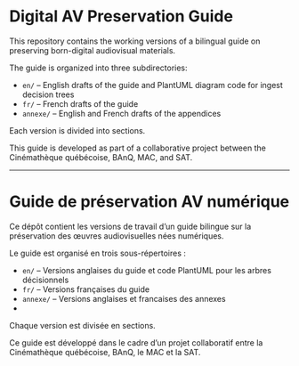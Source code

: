 # Digital AV Preservation Guide

This repository contains the working versions of a bilingual guide on preserving born-digital audiovisual materials.

The guide is organized into three subdirectories:
- `en/` – English drafts of the guide and PlantUML diagram code for ingest decision trees
- `fr/` – French drafts of the guide
- `annexe/` – English and French drafts of the appendices

Each version is divided into sections.

This guide is developed as part of a collaborative project between the Cinémathèque québécoise, BAnQ, MAC, and SAT.

---

# Guide de préservation AV numérique

Ce dépôt contient les versions de travail d’un guide bilingue sur la préservation des œuvres audiovisuelles nées numériques.

Le guide est organisé en trois sous-répertoires :
- `en/` – Versions anglaises du guide et code PlantUML pour les arbres décisionnels
- `fr/` – Versions françaises du guide
- `annexe/` – Versions anglaises et francaises des annexes
- 
Chaque version est divisée en sections.

Ce guide est développé dans le cadre d’un projet collaboratif entre la Cinémathèque québécoise, BAnQ, le MAC et la SAT.
